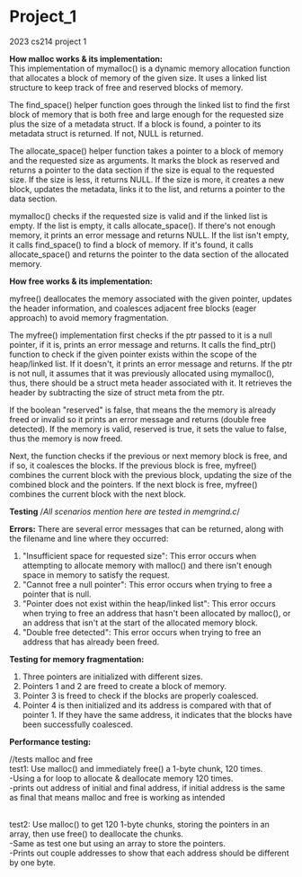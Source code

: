 # Project_1
2023 cs214 project 1

**How malloc works & its implementation:** <br>
This implementation of mymalloc() is a dynamic memory allocation function that allocates a block of memory of the given size. It uses a linked list structure to keep track of free and reserved blocks of memory.

The find_space() helper function goes through the linked list to find the first block of memory that is both free and large enough for the requested size plus the size of a metadata struct. If a block is found, a pointer to its metadata struct is returned. If not, NULL is returned.

The allocate_space() helper function takes a pointer to a block of memory and the requested size as arguments. It marks the block as reserved and returns a pointer to the data section if the size is equal to the requested size. If the size is less, it returns NULL. If the size is more, it creates a new block, updates the metadata, links it to the list, and returns a pointer to the data section.

mymalloc() checks if the requested size is valid and if the linked list is empty. If the list is empty, it calls allocate_space(). If there's not enough memory, it prints an error message and returns NULL. If the list isn't empty, it calls find_space() to find a block of memory. If it's found, it calls allocate_space() and returns the pointer to the data section of the allocated memory.

**How free works & its implementation:**

myfree() deallocates the memory associated with the given pointer, updates the header information, and coalesces adjacent free blocks (eager approach) to avoid memory fragmentation. 

The myfree() implementation first checks if the ptr passed to it is a null pointer, if it is,  prints an error message and returns. It calls the find_ptr() function to check if the given pointer exists within the scope of the heap/linked list. If it doesn't, it prints an error message and returns. If the ptr is not null, it assumes that it was previously allocated using mymalloc(), thus, there should be a struct meta header associated with it. It retrieves the header by subtracting the size of struct meta from the ptr.

If the boolean "reserved" is false, that means the the memory is already freed or invalid so it prints an error message and returns (double free detected). If the memory is valid, reserved is true, it sets the value to false, thus the memory is now freed.

Next, the function checks if the previous or next memory block is free, and if so, it coalesces the blocks. If the previous block is free, myfree() combines the current block with the previous block, updating the size of the combined block and the pointers. If the next block is free, myfree() combines the current block with the next block.


**Testing** /*All scenarios mention here are tested in memgrind.c*/

**Errors:**
There are several error messages that can be returned, along with the filename and line where they occurred:
1. "Insufficient space for requested size": This error occurs when attempting to allocate memory with malloc() and there isn't enough space in memory to satisfy the request.
2. "Cannot free a null pointer": This error occurs when trying to free a pointer that is null.
3. "Pointer does not exist within the heap/linked list": This error occurs when trying to free an address that hasn't been allocated by malloc(), or an address that isn't at the start of the allocated memory block.
4. "Double free detected": This error occurs when trying to free an address that has already been freed.


**Testing for memory fragmentation:** 
1. Three pointers are initialized with different sizes.
2. Pointers 1 and 2 are freed to create a block of memory.
3. Pointer 3 is freed to check if the blocks are properly coalesced.
4. Pointer 4 is then initialized and its address is compared with that of pointer 1. If they have the same address, it indicates that the blocks have been successfully coalesced.


**Performance testing:**

//tests malloc and free<br /> 
test1: Use malloc() and immediately free() a 1-byte chunk, 120 times.
<br /> 
-Using a for loop to allocate & deallocate memory 120 times. 
<br /> 
-prints out address of initial and final address, if initial address is the same 
 as final that means malloc and free is working as intended

<br /> 
test2: Use malloc() to get 120 1-byte chunks, storing the pointers in an array, then use free() to
deallocate the chunks.
<br /> 
-Same as test one but using an array to store the pointers.
<br /> 
-Prints out couple addresses to show that each address should be different by one byte.

